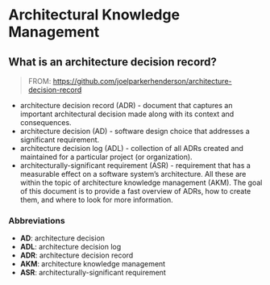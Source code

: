 # Architectural Knowledge Management
## What is an architecture decision record?

> FROM: https://github.com/joelparkerhenderson/architecture-decision-record

- architecture decision record (ADR) - document that captures an important architectural decision made along with its context and consequences.
- architecture decision (AD) - software design choice that addresses a significant requirement.
- architecture decision log (ADL) - collection of all ADRs created and maintained for a particular project (or organization).
- architecturally-significant requirement (ASR) - requirement that has a measurable effect on a software system’s architecture.
All these are within the topic of architecture knowledge management (AKM).
The goal of this document is to provide a fast overview of ADRs, how to create them, and where to look for more information.

### Abbreviations
- **AD**: architecture decision
- **ADL**: architecture decision log
- **ADR**: architecture decision record
- **AKM**: architecture knowledge management
- **ASR**: architecturally-significant requirement